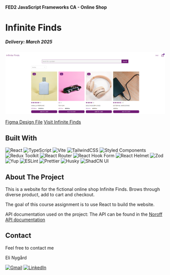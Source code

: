 <a name="readme-top"></a>

#### FED2 JavaScript Frameworks CA - Online Shop

# Infinite Finds

##### Delivery: March 2025


<div align="center">

 <a href="https://infinitefinds.netlify.app/">
    <img src="./src/assets/Website-screenshot.png" alt="Website home page" >
  </a>
  
</div>

[Figma Design File](https://www.figma.com/design/YbtSJJbgrvVB3hfBbkhTpP/eCom?node-id=0-1&t=wuaRkZiOe5iHs9un-1) 
[Visit Infinite Finds](https://infinitefinds.netlify.app/)


## Built With

![React](https://img.shields.io/badge/%20React-20232a.svg?style=for-the-badge&logo=react&logoColor=61DAFB)
![TypeScript](https://img.shields.io/badge/%20TypeScript-3178C6.svg?style=for-the-badge&logo=typescript&logoColor=white)
![Vite](https://img.shields.io/badge/%20Vite-646CFF.svg?style=for-the-badge&logo=vite&logoColor=white)
![TailwindCSS](https://img.shields.io/badge/%20TailwindCSS-38B2AC.svg?style=for-the-badge&logo=tailwindcss&logoColor=white)
![Styled Components](https://img.shields.io/badge/%20Styled%20Components-DB7093.svg?style=for-the-badge&logo=styled-components&logoColor=white)
![Redux Toolkit](https://img.shields.io/badge/%20Redux_Toolkit-764ABC.svg?style=for-the-badge&logo=redux&logoColor=white)
![React Router](https://img.shields.io/badge/%20React_Router-CA4245.svg?style=for-the-badge&logo=react-router&logoColor=white)
![React Hook Form](https://img.shields.io/badge/%20React_Hook_Form-EC5990.svg?style=for-the-badge&logo=reacthookform&logoColor=white)
![React Helmet](https://img.shields.io/badge/%20React%20Helmet-323330.svg?style=for-the-badge&logo=react&logoColor=white)
![Zod](https://img.shields.io/badge/%20Zod-3B82F6.svg?style=for-the-badge&logo=zod&logoColor=white)
![Yup](https://img.shields.io/badge/%20Yup-1A73E8.svg?style=for-the-badge&logo=yup&logoColor=white)
![ESLint](https://img.shields.io/badge/%20ESLint-4B32C3.svg?style=for-the-badge&logo=eslint&logoColor=white)
![Prettier](https://img.shields.io/badge/%20Prettier-F7B93E.svg?style=for-the-badge&logo=prettier&logoColor=white)
![Husky](https://img.shields.io/badge/%20Husky-29B6F6.svg?style=for-the-badge&logo=husky&logoColor=white)
![ShadCN UI](https://img.shields.io/badge/%20ShadCN%20UI-000000.svg?style=for-the-badge&logoColor=white)

## About The Project

This is a website for the fictional online shop Infinite Finds. Brows through diverse product, add to cart and checkout. 

The goal of this course assignment is to use React to build the website. 

API documentation used on the project:
The API can be found in the [Noroff API documentation](https://docs.noroff.dev/docs/v2/basic/online-shop)

## Contact
Feel free to contact me

Eli Nygård 

[![Gmail](https://img.shields.io/badge/Gmail-D14836?style=for-the-badge&logo=gmail&logoColor=white)](mailto:eli.nygard@gmail.com)
[![LinkedIn](https://img.shields.io/badge/%20LinkedIn-0077B5.svg?style=for-the-badge&logo=linkedin&logoColor=white)](https://www.linkedin.com/in/eli-nygard)


